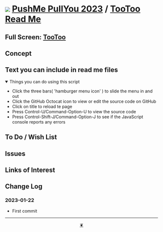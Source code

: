 # [![](https://pushme-pullyou.github.io/assets/svg/octicon.svg )](https://github.com/pushme-pullyou/2023/ "Source code on GitHub" ) [PushMe PullYou 2023]( https://pushme-pullyou.github.io/2023/ "Home page" ) / [TooToo Read Me]( https://github.com/pushme-pullyou/2023/tree/main/tootoo/ "2023-01-22" )

<!--@@@
<div class=iframe-resize ><iframe src=https://pushme-pullyou.github.io/2023/tootoo/ height=100% width=100% ></iframe></div>
_"TooToo Read Me" in a resizable window_
@@@-->

## Full Screen: [TooToo]( https://pushme-pullyou.github.io/2023/tootoo/ )


## Concept


## Text you can include in read me files

<details open >

<summary> Things you can do using this script</summary>

* Click the three bars( 'hamburger menu icon' ) to slide the menu in and out
* Click the GitHub Octocat icon to view or edit the source code on GitHub
* Click on title to reload te page
* Press Control-U/Command-Option-U to view the source code
* Press Control-Shift-J/Command-Option-J to see if the JavaScript console reports any errors

</details>

## To Do / Wish List


## Issues


## Links of Interest


## Change Log


### 2023-01-22

* First commit


***

<center title="Hello! Click me to go up to the top" ><a class=aDingbat href=javascript:window.scrollTo(0,0);> ❦ </a></center>
